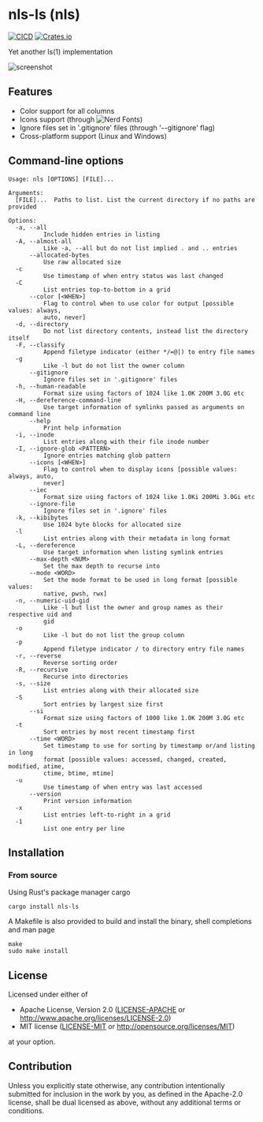 # nls-ls (nls)

[![CICD](https://github.com/bydlw98/nls-ls/actions/workflows/CICD.yml/badge.svg)](https://github.com/bydlw98/nls-ls/actions/workflows/CICD.yml)
[![Crates.io](https://img.shields.io/crates/v/nls-ls)](https://crates.io/crates/nls-ls)

Yet another ls(1) implementation

![screenshot](https://github.com/bydlw98/nls-ls/assets/108581910/8d37adbe-929e-4c02-95aa-fcf996059bfb)

## Features

* Color support for all columns
* Icons support (through ![Nerd Fonts](https://www.nerdfonts.com))
* Ignore files set in '.gitignore' files (through '--gitignore' flag)
* Cross-platform support (Linux and Windows)

## Command-line options
```
Usage: nls [OPTIONS] [FILE]...

Arguments:
  [FILE]...  Paths to list. List the current directory if no paths are provided

Options:
  -a, --all
          Include hidden entries in listing
  -A, --almost-all
          Like -a, --all but do not list implied . and .. entries
      --allocated-bytes
          Use raw allocated size
  -c
          Use timestamp of when entry status was last changed
  -C
          List entries top-to-bottom in a grid
      --color [<WHEN>]
          Flag to control when to use color for output [possible values: always,
          auto, never]
  -d, --directory
          Do not list directory contents, instead list the directory itself
  -F, --classify
          Append filetype indicator (either */=@|) to entry file names
  -g
          Like -l but do not list the owner column
      --gitignore
          Ignore files set in '.gitignore' files
  -h, --human-readable
          Format size using factors of 1024 like 1.0K 200M 3.0G etc
  -H, --dereference-command-line
          Use target information of symlinks passed as arguments on command line
      --help
          Print help information
  -i, --inode
          List entries along with their file inode number
  -I, --ignore-glob <PATTERN>
          Ignore entries matching glob pattern
      --icons [<WHEN>]
          Flag to control when to display icons [possible values: always, auto,
          never]
      --iec
          Format size using factors of 1024 like 1.0Ki 200Mi 3.0Gi etc
      --ignore-file
          Ignore files set in '.ignore' files
  -k, --kibibytes
          Use 1024 byte blocks for allocated size
  -l
          List entries along with their metadata in long format
  -L, --dereference
          Use target information when listing symlink entries
      --max-depth <NUM>
          Set the max depth to recurse into
      --mode <WORD>
          Set the mode format to be used in long format [possible values:
          native, pwsh, rwx]
  -n, --numeric-uid-gid
          Like -l but list the owner and group names as their respective uid and
          gid
  -o
          Like -l but do not list the group column
  -p
          Append filetype indicator / to directory entry file names
  -r, --reverse
          Reverse sorting order
  -R, --recursive
          Recurse into directories
  -s, --size
          List entries along with their allocated size
  -S
          Sort entries by largest size first
      --si
          Format size using factors of 1000 like 1.0K 200M 3.0G etc
  -t
          Sort entries by most recent timestamp first
      --time <WORD>
          Set timestamp to use for sorting by timestamp or/and listing in long
          format [possible values: accessed, changed, created, modified, atime,
          ctime, btime, mtime]
  -u
          Use timestamp of when entry was last accessed
      --version
          Print version information
  -x
          List entries left-to-right in a grid
  -1
          List one entry per line
```

## Installation

### From source

Using Rust's package manager cargo
```
cargo install nls-ls
```

A Makefile is also provided to build and install the binary, shell completions and man page
```
make
sudo make install
```

## License

Licensed under either of

 * Apache License, Version 2.0
   ([LICENSE-APACHE](LICENSE-APACHE) or http://www.apache.org/licenses/LICENSE-2.0)
 * MIT license
   ([LICENSE-MIT](LICENSE-MIT) or http://opensource.org/licenses/MIT)

at your option.

## Contribution

Unless you explicitly state otherwise, any contribution intentionally submitted
for inclusion in the work by you, as defined in the Apache-2.0 license, shall be
dual licensed as above, without any additional terms or conditions.
